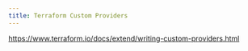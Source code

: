 ```yaml
---
title: Terraform Custom Providers
---
```


https://www.terraform.io/docs/extend/writing-custom-providers.html

